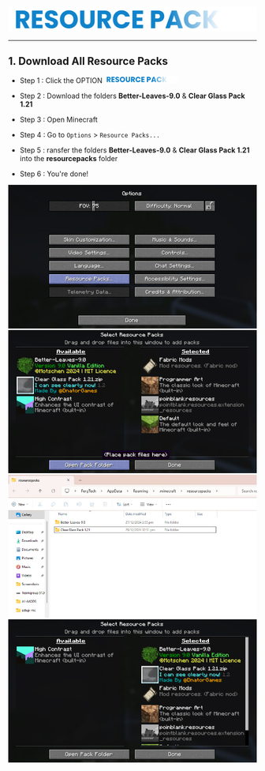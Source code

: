 ##

<div align="center"> <img src="assets/texts/resourcepack.png"> </div>

---

## 1. Download All Resource Packs

- Step 1 : Click the OPTION <a href="https://drive.google.com/drive/u/0/folders/1fCE552raGQK7nNoW5SKWI0pFotz8BluG">
    <img src="assets/texts/resourcepack.png" alt="Download Mods" width="150">
</a>

- Step 2 : Download the folders **Better-Leaves-9.0** & **Clear Glass Pack 1.21**

- Step 3 : Open Minecraft

- Step 4 : Go to `Options` > `Resource Packs...`

- Step 5 : ransfer the folders **Better-Leaves-9.0** & **Clear Glass Pack 1.21** into the **resourcepacks** folder

- Step 6 : You're done!

<div align="center"> <img src="assets/images/resourcepack/Screenshot (678).jpg"> </div>
<div align="center"> <img src="assets/images/resourcepack/Screenshot (681).jpg"> </div>
<div align="center"> <img src="assets/images/resourcepack/Screenshot (682).jpg"> </div>
<div align="center"> <img src="assets/images/resourcepack/Screenshot (680).jpg"> </div>

  ##
